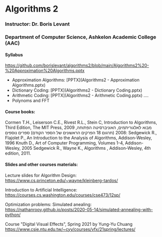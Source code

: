# Algorithms 2
### Instructor: Dr. Boris Levant
### Department of Computer Science, Ashkelon Academic College (AAC)

#### Syllabus
https://github.com/borislevant/algorithms2/blob/main/Algorithms2%20-%20Approximation%20Algorithms.pptx
* Approximation Algorithms: [PPTX](Algorithms2 - Approximation Algorithms.pptx)
* Dictionary Coding: [PPTX](Algorithms2 - Dictionary Coding.pptx)
* Arithmetic Coding: [PPTX](Algorithms2 - Arithmetic Coding.pptx)
....
* Polynoms and FFT

#### Course books:
Cormen T.H., Leiserson C.E., Rivest R.L., Stein C, Introduction to Algorithms, Third Edition, The MIT Press, 2009
מבוא לאלגוריתמים, האוניברסיטה הפתוחה, 2008 (תרגום 18 הפרקים הראשונים של הספר הקודם)
ספרים נוספים: 
Sedgewick R., Flajolet P., An Introduction to the Analysis of Algorithms, Addison-Wesley, 1996
Knuth D., Art of Computer Programming, Volumes 1-4, Addison-Wesley,  2005
Sedgewick R., Wayne K.,  Algorithms , Addison-Wesley, 4th edition, 2011.

#### Slides and other courses materials:

Lecture slides for Algorithm Design: https://www.cs.princeton.edu/~wayne/kleinberg-tardos/

Introduction to Artificial Intelligence: https://courses.cs.washington.edu/courses/cse473/12sp/

Optimization problems:
Simulated anealing: https://nathanrooy.github.io/posts/2020-05-14/simulated-annealing-with-python/

Course "Digital Visual Effects", Spring 2021 by Yung-Yu Chuang 
https://www.csie.ntu.edu.tw/~cyy/courses/vfx/21spring/lectures/
